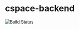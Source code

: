 # cspace-backend

[![Build Status](https://dev.azure.com/sicotin/sicotin/_apis/build/status/simonaco.cspace-backend?branchName=master)](https://dev.azure.com/sicotin/sicotin/_build/latest?definitionId=27&branchName=master)